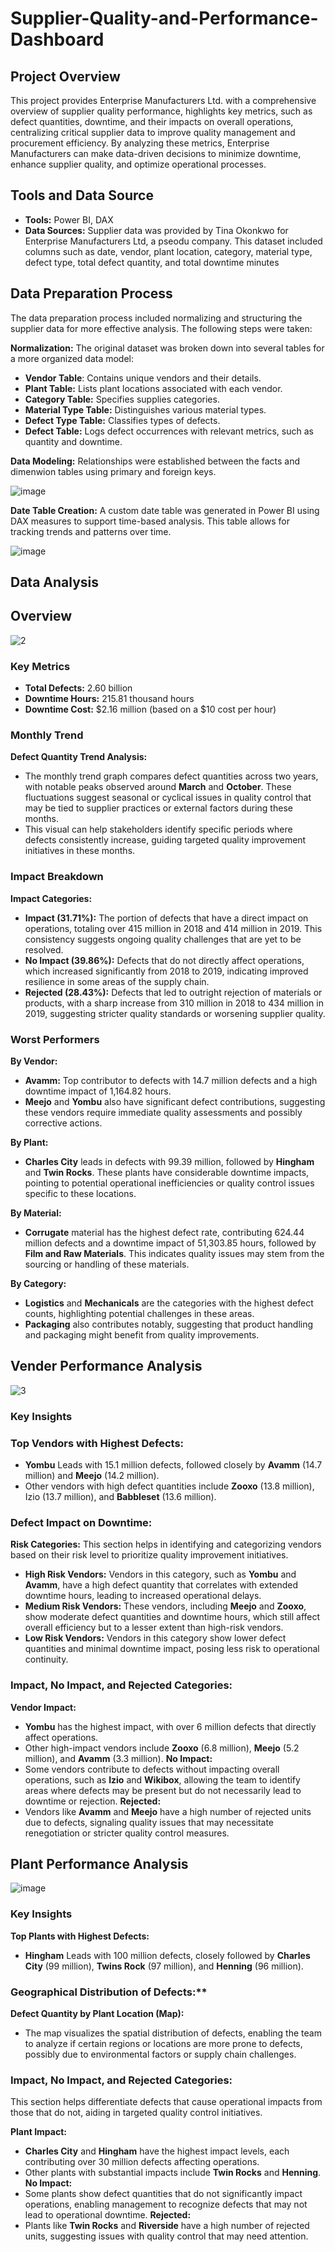# Supplier-Quality-and-Performance-Dashboard

## Project Overview
This project provides Enterprise Manufacturers Ltd. with a comprehensive overview of supplier quality performance, highlights key metrics, such as defect quantities, downtime, and their impacts on overall operations, centralizing critical supplier data to improve quality management and procurement efficiency. By analyzing these metrics, Enterprise Manufacturers can make data-driven decisions to minimize downtime, enhance supplier quality, and optimize operational processes.

## Tools and Data Source
- **Tools:** Power BI, DAX
- **Data Sources:** Supplier data was provided by Tina Okonkwo for Enterprise Manufacturers Ltd, a pseodu company. This dataset included columns such as date, vendor, plant location, category, material type, defect type, total defect quantity, and total downtime minutes

## Data Preparation Process
The data preparation process included normalizing and structuring the supplier data for more effective analysis. The following steps were taken:

**Normalization:** The original dataset was broken down into several tables for a more organized data model:

- **Vendor Table**: Contains unique vendors and their details.
- **Plant Table:** Lists plant locations associated with each vendor.
- **Category Table:** Specifies supplies categories.
- **Material Type Table:** Distinguishes various material types.
- **Defect Type Table:** Classifies types of defects.
- **Defect Table:** Logs defect occurrences with relevant metrics, such as quantity and downtime.

**Data Modeling:** Relationships were established between the facts and dimenwion tables using primary and foreign keys. 

![image](https://github.com/user-attachments/assets/06ebff7c-6e08-4563-a1ad-e547bbbd9c89)

**Date Table Creation:** A custom date table was generated in Power BI using DAX measures to support time-based analysis. This table allows for tracking trends and patterns over time.

![image](https://github.com/user-attachments/assets/f723a253-f807-4c61-bf15-9d55c8775702)

## Data Analysis

## Overview

![2](https://github.com/user-attachments/assets/f9dddcd7-6488-4663-9140-223aa1662410)

### Key Metrics
- **Total Defects:** 2.60 billion
- **Downtime Hours:** 215.81 thousand hours
- **Downtime Cost:** $2.16 million (based on a $10 cost per hour)

### Monthly Trend
**Defect Quantity Trend Analysis:**
- The monthly trend graph compares defect quantities across two years, with notable peaks observed around **March** and **October**. These fluctuations suggest seasonal or cyclical issues in quality control that may be tied to supplier practices or external factors during these months.
- This visual can help stakeholders identify specific periods where defects consistently increase, guiding targeted quality improvement initiatives in these months.

### Impact Breakdown
**Impact Categories:**
- **Impact (31.71%):** The portion of defects that have a direct impact on operations, totaling over 415 million in 2018 and 414 million in 2019. This consistency suggests ongoing quality challenges that are yet to be resolved.
- **No Impact (39.86%):** Defects that do not directly affect operations, which increased significantly from 2018 to 2019, indicating improved resilience in some areas of the supply chain.
- **Rejected (28.43%):** Defects that led to outright rejection of materials or products, with a sharp increase from 310 million in 2018 to 434 million in 2019, suggesting stricter quality standards or worsening supplier quality.

### Worst Performers
**By Vendor:**
- **Avamm:** Top contributor to defects with 14.7 million defects and a high downtime impact of 1,164.82 hours.
- **Meejo** and **Yombu** also have significant defect contributions, suggesting these vendors require immediate quality assessments and possibly corrective actions.

**By Plant:**
- **Charles City** leads in defects with 99.39 million, followed by **Hingham** and **Twin Rocks**. These plants have considerable downtime impacts, pointing to potential operational inefficiencies or quality control issues specific to these locations.
  
**By Material:**
- **Corrugate** material has the highest defect rate, contributing 624.44 million defects and a downtime impact of 51,303.85 hours, followed by **Film and Raw Materials**. This indicates quality issues may stem from the sourcing or handling of these materials.

**By Category:**
- **Logistics** and **Mechanicals** are the categories with the highest defect counts, highlighting potential challenges in these areas.
- **Packaging** also contributes notably, suggesting that product handling and packaging might benefit from quality improvements.

## Vender Performance Analysis

![3](https://github.com/user-attachments/assets/7c93b01f-5128-473d-a58b-29e3889c62c1)

### Key Insights

### Top Vendors with Highest Defects:
- **Yombu** Leads with 15.1 million defects, followed closely by **Avamm** (14.7 million) and **Meejo** (14.2 million).
- Other vendors with high defect quantities include **Zooxo** (13.8 million), Izio (13.7 million), and **Babbleset** (13.6 million).

### Defect Impact on Downtime:
**Risk Categories:**
This section helps in identifying and categorizing vendors based on their risk level to prioritize quality improvement initiatives.
- **High Risk Vendors:** Vendors in this category, such as **Yombu** and **Avamm**, have a high defect quantity that correlates with extended downtime hours, leading to increased operational delays.
- **Medium Risk Vendors:** These vendors, including **Meejo** and **Zooxo**, show moderate defect quantities and downtime hours, which still affect overall efficiency but to a lesser extent than high-risk vendors.
- **Low Risk Vendors:** Vendors in this category show lower defect quantities and minimal downtime impact, posing less risk to operational continuity.

### Impact, No Impact, and Rejected Categories:

**Vendor Impact:**
- **Yombu** has the highest impact, with over 6 million defects that directly affect operations.
- Other high-impact vendors include **Zooxo** (6.8 million), **Meejo** (5.2 million), and **Avamm** (3.3 million).
**No Impact:**
- Some vendors contribute to defects without impacting overall operations, such as **Izio** and **Wikibox**, allowing the team to identify areas where defects may be present but do not necessarily lead to downtime or rejection.
**Rejected:**
- Vendors like **Avamm** and **Meejo** have a high number of rejected units due to defects, signaling quality issues that may necessitate renegotiation or stricter quality control measures.

## Plant Performance Analysis

![image](https://github.com/user-attachments/assets/ed5e5ce3-a839-4cf6-9aff-86f111b4dd4c)

### Key Insights

**Top Plants with Highest Defects:**
- **Hingham** Leads with 100 million defects, closely followed by **Charles City** (99 million), **Twins Rock** (97 million), and **Henning**  (96 million).

### Geographical Distribution of Defects:**

**Defect Quantity by Plant Location (Map):**
- The map visualizes the spatial distribution of defects, enabling the team to analyze if certain regions or locations are more prone to defects, possibly due to environmental factors or supply chain challenges.

### Impact, No Impact, and Rejected Categories:
This section helps differentiate defects that cause operational impacts from those that do not, aiding in targeted quality control initiatives.

**Plant Impact:**
- **Charles City** and **Hingham** have the highest impact levels, each contributing over 30 million defects affecting operations.
- Other plants with substantial impacts include **Twin Rocks** and **Henning**.
**No Impact:**
- Some plants show defect quantities that do not significantly impact operations, enabling management to recognize defects that may not lead to operational downtime.
**Rejected:**
- Plants like **Twin Rocks** and **Riverside** have a high number of rejected units, suggesting issues with quality control that may need attention.








